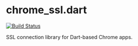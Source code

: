 # chrome_ssl.dart
[![Build Status](https://drone.io/github.com/burnnat/chrome_ssl.dart/status.png)](https://drone.io/github.com/burnnat/chrome_ssl.dart/latest)

SSL connection library for Dart-based Chrome apps.
